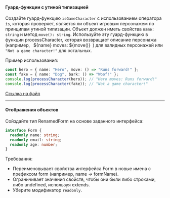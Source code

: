 #### Гуард-функции с утиной типизацией

Создайте гуард-функцию `isGameCharacter` с использованием оператора `is`, которая проверяет, является ли объект игровым персонажем по принципам утиной типизации. Объект должен иметь свойства `name: string` и метод `move(): string`. Используйте эту гуард-функцию в функции processCharacter, которая возвращает описание персонажа (например, ` `${name} moves: ${move()}` `) для валидных персонажей или `"Not a game character!"` для остальных.

Пример использования:

```typescript
const hero = { name: "Hero", move: () => "Runs forward!" };
const fake = { name: "Dog", bark: () => "Woof!" };
console.log(processCharacter(hero)); // "Hero moves: Runs forward!"
console.log(processCharacter(fake)); // "Not a game character!"
```
[Ссылка на файл](https://github.com/Urooook/Typescript/tree/main/HW5/)
***

#### Отображения объектов

Сойздайте тип RenamedForm на основе заданного интерфейса:

```typescript
interface Form { 
  readonly name: string;
  readonly email: string; 
  readonly age: number;
}
```

Требования:

* Переименовывает свойства интерфейса Form в новые имена с префиксом form (например, name → formName).
* Ограничивает значения свойств, чтобы они были либо строками, либо undefined, используя extends.
* Уберите модификатор `readonly`.